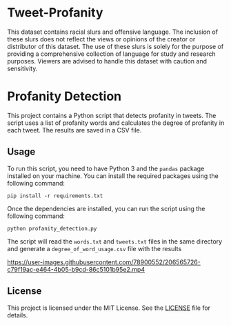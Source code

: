 # Tweet-Profanity

This dataset contains racial slurs and offensive language. The inclusion of these slurs does not reflect the views or opinions of the creator or distributor of this dataset. The use of these slurs is solely for the purpose of providing a comprehensive collection of language for study and research purposes. Viewers are advised to handle this dataset with caution and sensitivity.
# Profanity Detection

This project contains a Python script that detects profanity in tweets. The script uses a list of profanity words and calculates the degree of profanity in each tweet. The results are saved in a CSV file.

## Usage

To run this script, you need to have Python 3 and the `pandas` package installed on your machine. You can install the required packages using the following command:

```
pip install -r requirements.txt
```

Once the dependencies are installed, you can run the script using the following command:

```
python profanity_detection.py
```

The script will read the `words.txt` and `tweets.txt` files in the same directory and generate a `degree_of_word_usage.csv` file with the results

https://user-images.githubusercontent.com/78900552/206565726-c79f19ac-e464-4b05-b9cd-86c5101b95e2.mp4


## License

This project is licensed under the MIT License. See the [LICENSE](LICENSE) file for details.

